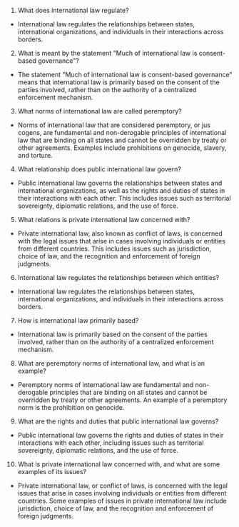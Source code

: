1.  What does international law regulate?

-   International law regulates the relationships between states, international organizations, and individuals in their interactions across borders.

2.  What is meant by the statement "Much of international law is consent-based governance"?

-   The statement "Much of international law is consent-based governance" means that international law is primarily based on the consent of the parties involved, rather than on the authority of a centralized enforcement mechanism.

3.  What norms of international law are called peremptory?

-   Norms of international law that are considered peremptory, or jus cogens, are fundamental and non-derogable principles of international law that are binding on all states and cannot be overridden by treaty or other agreements. Examples include prohibitions on genocide, slavery, and torture.

4.  What relationship does public international law govern?

-   Public international law governs the relationships between states and international organizations, as well as the rights and duties of states in their interactions with each other. This includes issues such as territorial sovereignty, diplomatic relations, and the use of force.

5.  What relations is private international law concerned with?

-   Private international law, also known as conflict of laws, is concerned with the legal issues that arise in cases involving individuals or entities from different countries. This includes issues such as jurisdiction, choice of law, and the recognition and enforcement of foreign judgments.

6.  International law regulates the relationships between which entities?

-   International law regulates the relationships between states, international organizations, and individuals in their interactions across borders.

7.  How is international law primarily based?

-   International law is primarily based on the consent of the parties involved, rather than on the authority of a centralized enforcement mechanism.

8.  What are peremptory norms of international law, and what is an example?

-   Peremptory norms of international law are fundamental and non-derogable principles that are binding on all states and cannot be overridden by treaty or other agreements. An example of a peremptory norm is the prohibition on genocide.

9.  What are the rights and duties that public international law governs?

-   Public international law governs the rights and duties of states in their interactions with each other, including issues such as territorial sovereignty, diplomatic relations, and the use of force.

10.  What is private international law concerned with, and what are some examples of its issues?

-   Private international law, or conflict of laws, is concerned with the legal issues that arise in cases involving individuals or entities from different countries. Some examples of issues in private international law include jurisdiction, choice of law, and the recognition and enforcement of foreign judgments.